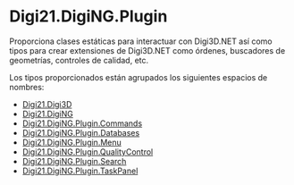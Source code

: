 # Digi21.DigiNG.Plugin

Proporciona clases estáticas para interactuar con Digi3D.NET así como tipos para crear extensiones de Digi3D.NET como órdenes, buscadores de geometrías, controles de calidad, etc.

Los tipos proporcionados están agrupados los siguientes espacios de nombres:

* [Digi21.Digi3D](digi21.digi3d/)
* [Digi21.DigiNG](digi21.diging/)
* [Digi21.DigiNG.Plugin.Commands](digi21.diging.plugin.commands/)
* [Digi21.DigiNG.Plugin.Databases](digi21.diging.plugin.databases/)
* [Digi21.DigiNG.Plugin.Menu](digi21.diging.plugin.menu/)
* [Digi21.DigiNG.Plugin.QualityControl](digi21.diging.plugin.qualitycontrol/)
* [Digi21.DigiNG.Plugin.Search](digi21.diging.plugin.search/)
* [Digi21.DigiNG.Plugin.TaskPanel](digi21.diging.plugin.taskpanel/)




